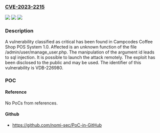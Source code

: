 ### [CVE-2023-2215](https://cve.mitre.org/cgi-bin/cvename.cgi?name=CVE-2023-2215)
![](https://img.shields.io/static/v1?label=Product&message=Coffee%20Shop%20POS%20System&color=blue)
![](https://img.shields.io/static/v1?label=Version&message=%3D%201.0%20&color=brighgreen)
![](https://img.shields.io/static/v1?label=Vulnerability&message=CWE-89%20SQL%20Injection&color=brighgreen)

### Description

A vulnerability classified as critical has been found in Campcodes Coffee Shop POS System 1.0. Affected is an unknown function of the file /admin/user/manage_user.php. The manipulation of the argument id leads to sql injection. It is possible to launch the attack remotely. The exploit has been disclosed to the public and may be used. The identifier of this vulnerability is VDB-226980.

### POC

#### Reference
No PoCs from references.

#### Github
- https://github.com/nomi-sec/PoC-in-GitHub

